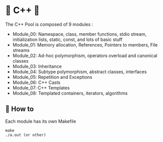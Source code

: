 # 📌 C++ 📌

The C++ Pool is composed of 9 modules :
- Module_00: Namespace, class, member functions, stdio stream, initialization lists, static, const, and lots of basic stuff
- Module_01: Memory allocation, References, Pointers to members, File streams
- Module_02: Ad-hoc polymorphism, operators overload and canonical classes
- Module_03: Inheritance
- Module_04: Subtype polymorphism, abstract classes, interfaces
- Module_05: Repetition and Exceptions
- Module_06: C++ Casts
- Module_07: C++ Templates
- Module_08: Templated containers, iterators, algorithms

## 🔑 How to

Each module has its own Makefile
```
make
./a.out (or other)
```